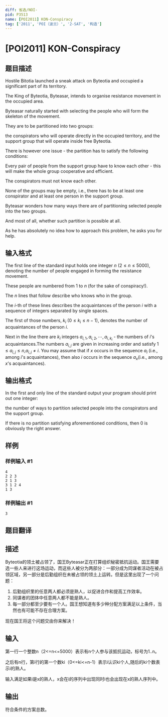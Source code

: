 ```yaml
---
diff: 省选/NOI-
pid: P3513
name: [POI2011] KON-Conspiracy
tag: ['2011', 'POI（波兰）', '2-SAT', '构造']
---
```

# [POI2011] KON-Conspiracy
## 题目描述

Hostile Bitotia launched a sneak attack on Byteotia and occupied a significant part of its territory.

The King of Byteotia, Byteasar, intends to organise resistance movement in the occupied area.

Byteasar naturally started with selecting the people who will form the skeleton of the movement.

They are to be partitioned into two groups:

the conspirators who will operate directly in the occupied territory, and    the support group that will operate inside free Byteotia.

There is however one issue - the partition has to satisfy the following conditions:

Every pair of people from the support group have to know each other - this        will make the whole group cooperative and efficient.

The conspirators must not know each other.

None of the groups may be empty, i.e., there has to be at least one conspirator        and at least one person in the support group.

Byteasar wonders how many ways there are of partitioning selected people into    the two groups.

And most of all, whether such partition is possible at all.

As he has absolutely no idea how to approach this problem, he asks you for help.



## 输入格式

The first line of the standard input holds one integer $n$ ($2\le n\le 5000$),      denoting the number of people engaged in forming the resistance movement.

These people are numbered from 1 to $n$ (for the sake of conspiracy!).

The $n$ lines that follow describe who knows who in the group.

The $i$-th of these lines describes the acquaintances of the person $i$ with a sequence of integers separated by single spaces.

The first of those numbers, $k_i$ ($0\le k_i\le n-1$), denotes the number of acquaintances of the person $i$.

Next in the line there are $k_i$ integers $a_{i,1},a_{i,2},\cdots,a_{i,k_i}$ - the numbers of $i$'s acquaintances.The numbers $a_{i,j}$ are given in increasing order and satisfy $1\le a_{i,j}\le n$,$a_{i,j}\ne i$. You may assume that if $x$ occurs in the sequence $a_i$ (i.e., among $i$'s acquaintances), then also $i$ occurs in the sequence $a_x$(i.e., among $x$'s acquaintances).

## 输出格式

In the first and only line of the standard output your program should print out one integer:

the number of ways to partition selected people into the conspirators and the support group.

If there is no partition satisfying aforementioned conditions, then 0 is obviously the right answer.

## 样例

### 样例输入 #1
```
4
2 2 3
2 1 3
3 1 2 4
1 3
```
### 样例输出 #1
```
3
```
## 题目翻译

## 描述

Byteotia的领土被占领了，国王Byteasar正在打算组织秘密抵抗运动。国王需要选一些人来进行这场运动，而这些人被分为两部分：一部分成为同谋者活动在被占领区域，另一部分是后勤组织在未被占领的领土上运转。但是这里出现了一个问题： 

1. 后勤组织里的任意两人都必须是熟人，以促进合作和提高工作效率。 
2. 同谋者的团体中任意两人都不能是熟人。 
3. 每一部分都至少要有一个人。国王想知道有多少种分配方案满足以上条件，当然也有可能不存在合理方案。

现在国王将这个问题交由你来解决！

## 输入

第一行一个整数n（2<=n<=5000）表示有n个人参与该抵抗运动，标号为1..n。

 之后有n行，第i行的第一个数ki（0<=ki<=n-1）表示i认识ki个人,随后的ki个数表示i的熟人。

输入满足如果i是x的熟人，x会在i的序列中出现同时i也会出现在x的熟人序列中。

## 输出

符合条件的方案总数。
